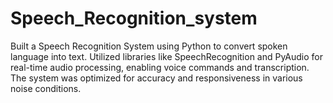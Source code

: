 # Speech_Recognition_system
Built a Speech Recognition System using Python to convert spoken language into text. Utilized libraries like SpeechRecognition and PyAudio for real-time audio processing, enabling voice commands and transcription. The system was optimized for accuracy and responsiveness in various noise conditions.
